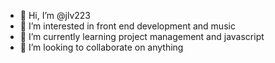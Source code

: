 - 👋 Hi, I’m @jlv223
- 👀 I’m interested in front end development and music
- 🌱 I’m currently learning project management and javascript
- 💞️ I’m looking to collaborate on anything
